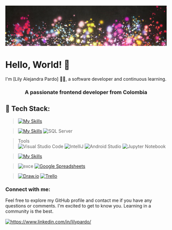 ![Banner](https://github.com/Lilypar59/Lilypar59/blob/main/R.jpg)

# Hello, World! 👋

I'm [Lily Alejandra Pardo] 👩‍💻, a software developer  and continuous learning.

<h3 align="center">A passionate frontend developer from Colombia</h3>


## 🔧 Tech Stack:



> [![My Skills](https://skillicons.dev/icons?i=cs,py,java,js,html,css,bootstrap,angular,react)](https://skillicons.dev)

> [![My Skills](https://skillicons.dev/icons?i=mysql,postgres)](https://skillicons.dev) <img src="https://github.com/marwin1991/profile-technology-icons/assets/19180175/3b371807-db7c-45b4-8720-c0cfc901680a" alt="SQL Server" width="50" height="50">



> Tools  
> <img src="https://user-images.githubusercontent.com/25181517/192108891-d86b6220-e232-423a-bf5f-90903e6887c3.png" alt="Visual Studio Code" title="Visual Studio Code" width="50" height="50"> <img src="https://user-images.githubusercontent.com/25181517/192108890-200809d1-439c-4e23-90d3-b090cf9a4eea.png" alt="IntelliJ" title="IntelliJ" width="50" height="50"> <img src="https://user-images.githubusercontent.com/25181517/192108895-20dc3343-43e3-4a54-a90e-13a4abbc57b9.png" alt="Android Studio" title="Android Studio" width="50" height="50"> <img src="https://user-images.githubusercontent.com/25181517/183914128-3fc88b4a-4ac1-40e6-9443-9a30182379b7.png" alt="Jupyter Notebook" title="Jupyter Notebook" width="50" height="50">

> [![My Skills](https://skillicons.dev/icons?i=ai,ps,xd)](https://skillicons.dev) 

> ![exce](https://img.shields.io/badge/Microsoft_Excel-217346?style=for-the-badge&logo=microsoft-excel&logoColor=white) [![Google Spreadsheets](https://img.shields.io/badge/Google%20Spreadsheets-0F9D58?style=for-the-badge&logo=google-sheets&logoColor=white)](https://docs.google.com/spreadsheets) 

> [![Draw.io](https://img.shields.io/badge/Draw.io-F00000?style=for-the-badge&logo=dart&logoColor=white)](https://app.diagrams.net/) [![Trello](https://img.shields.io/badge/Trello-0079BF?style=for-the-badge&logo=trello&logoColor=white)](https://trello.com/)

<h3 align="left">Connect with me:</h3>
Feel free to explore my GitHub profile and contact me if you have any questions or comments. I'm excited to get to know you.
Learning in a community is the best.
<p align="left">
<a href="https://linkedin.com/in/https://www.linkedin.com/in/lilypardo/" target="blank"><img align="center" src="https://raw.githubusercontent.com/rahuldkjain/github-profile-readme-generator/master/src/images/icons/Social/linked-in-alt.svg" alt="https://www.linkedin.com/in/lilypardo/" height="30" width="40" /></a>
</p>
